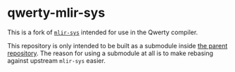 # qwerty-mlir-sys

This is a fork of [`mlir-sys`][1] intended for use in the Qwerty compiler.

This repository is only intended to be built as a submodule inside [the parent
repository][2]. The reason for using a submodule at all is to make rebasing
against upstream `mlir-sys` easier.

[1]: https://github.com/mlir-rs/mlir-sys/
[2]: https://github.com/gt-tinker/qwerty-rust-ast/tree/wip/mlir
